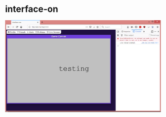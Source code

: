 # interface-on

![screenshot](https://raw.githubusercontent.com/electronoob/interface-one/master/screenshot.png "Screenshot")

